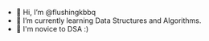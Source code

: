 - 👋 Hi, I’m @flushingkbbq
- 🌱 I’m currently learning Data Structures and Algorithms.
- 👶 I'm novice to DSA :)

<!---
flushingkbbq/flushingkbbq is a ✨ special ✨ repository because its `README.md` (this file) appears on your GitHub profile.
You can click the Preview link to take a look at your changes.
--->
